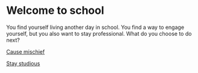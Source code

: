 # Welcome to school

You find yourself living another day in school. You find a way to engage yourself, but you also want to stay professional. What do you choose to do next?

[Cause mischief](../troublemaker.md)

[Stay studious](../ivy-league-institution.md)

